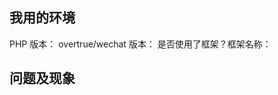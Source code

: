 ## 我用的环境

PHP 版本：
overtrue/wechat 版本：
是否使用了框架？框架名称：

## 问题及现象

<!-- 描述你的问题现象，报错**贴截图**粘贴或者贴具体信息，提供**必要的代码段**

如果你不提供相关的代码，我不会做任何应答，直接 close，感谢！-->


<!-- Love wechat? Please consider supporting our collective:
👉  https://opencollective.com/wechat/donate -->

